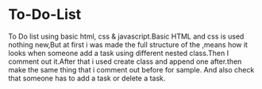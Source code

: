 # To-Do-List
To Do list using basic html, css & javascript.Basic HTML and css is used nothing new,But at first i was made the full structure of the ,means how it looks when someone add a task using different nested class.Then I comment out it.After that i used create class and append one after.then make the same thing that i comment out before for sample. And also check that someone has to add a task or delete a task.
